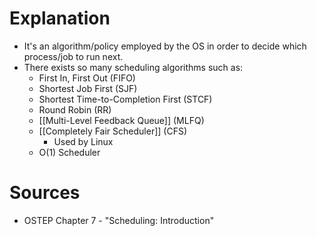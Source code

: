 # Explanation
- It's an algorithm/policy employed by the OS in order to decide which process/job to run next.
- There exists so many scheduling algorithms such as:
	- First In, First Out (FIFO)
	- Shortest Job First (SJF)
	- Shortest Time-to-Completion First (STCF)
	- Round Robin (RR)
	- [[Multi-Level Feedback Queue]] (MLFQ)
	- [[Completely Fair Scheduler]] (CFS)
		- Used by Linux
	- O(1) Scheduler
# Sources
- OSTEP Chapter 7 - "Scheduling: Introduction"